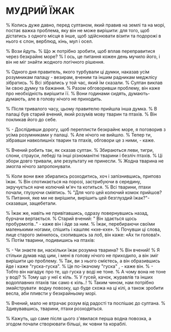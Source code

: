 # МУДРИЙ ЇЖАК
% Колись дуже давно, перед султаном, який правив на землі та на морі, постає важка проблема, яку він не може вирішити: для того, щоб дістатись з одного місця в інше, щоб здійснювати візити та подорожі в нього є слон, верблюд, кінь, мул і осел.

% Вози йдуть.
% Що ж потрібно зробити, щоб вплав переправитися через безкрайнє море?
% І ось, це питання кожен день мучило його, і він не міг знайти жодного логічного рішення.

% Одного дня правитель, якого турбували ці думки, наказав усім розумникам палацу - везирам, вченим та іншим радникам меджлісу зібратись.
% Всі зібрались у той час, який їм сказали.
% Султан виклав їм свою думку та бажання.
% Разом обговоривши проблему, він каже про необхідність вирішити її.
% Вони годинами сидять, думають-думають, але в голову нічого не приходить.

% Після тривалого часу, цьому правителю прийшла інша думка.
% В палаці був старий вчений, який розумів мову тварин та птахів.
% Він покликав його до себе.

% - Дослідивши дорогу, щоб переплисти безкрайнє море, я поговорив з усіма розумниками у палаці.
% Але нічого не вийшло.
% Тепер ти, зібравши навколишніх тварин та птахів, обговори це з ними, - каже.

% Вчений робить так, як сказав султан.
% Збираються леви, тигри, слони, страуси, лебеді та інші різноманітні тварини і безліч птахів.
% Ці збори довго тривали, але результату не принесли.
% Жодна тварина не змогла нічого запропонувати.

% Коли вони вже збирались розходитись, хоч і запізнившись, приповз їжак.
% Він спотикається на порозі, застрибуючи в середину, зкручується наче колючий м'яч та котиться.
% Всі тварини, птахи почали, глузуючи сміятись.
% "Для чого цей колючий комок прийшов?
% Питання, яке ми не вирішили, вирішить цей безглуздий їжак?"- сказавши, защебетали.

% Їжак же, навіть не привітавшись, одразу повернувшись назад, бурчачи вертається.
% Старий вчений: " Він здається щось пробурмотів.." - каже він і йде за ним.
% Їжак, перебираючи своїми маленькими ногами, спішить і кашляє «кхе-кхе».
% Почувши ці слова, лице старого змінилось, схопившись за лоб, він каже: «Ах ти голова!».
% Потім тварини, подивишись на птахів:

% - Чи знаєте ви, наскільки їжак розумна тварина?
% Він вчений!
% Я стільки думав над цим, і мені в голову нічого не приходило, а він зміг вирішити цю проблему.
% Так, ви з нього смієтесь, а він образившись йде і каже "гуска-гуска".
% Це по-їжачому "гуска" , - каже він.
% - Тобто він нагадує про те, що гуска у воді не тоне.
% А чому вона не тоне у воді?
% Тому що у неї є кіль.
% У гусей, качок, журавлів та інших водоплавних птахів так само є кіль..!
% Таким чином, нам потрібно змайструвати  водну повозку, що буде схожа на ці кілі, а також зробити весла, аби пливсти у безкрайньому морі.

% Вчений, мало не втрачає розум від радості та поспішає до султана.
% Здивувавшись, тварини, птахи розходяться.

% Кажуть, що саме після цього з'явилася перша водна повозка, а згодом почали створювати більші, як човни та кораблі.